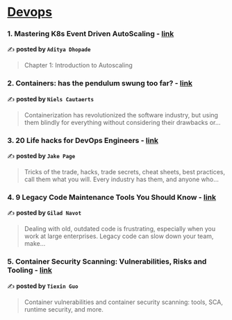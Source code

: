 
<h1><a href=https://medium.com/tag/devops/recommended target="_blank" rel="noopener noreferrer">Devops</a></h1>
<h3>1. Mastering K8s Event Driven AutoScaling - <a href="https://medium.com/@adityadhopade18/mastering-k8s-event-driven-autoscaling-cd1b9df78903" target="_blank" rel="noopener noreferrer">link</a></h3>

✍️ **posted by `Aditya Dhopade`**

<blockquote>Chapter 1: Introduction to Autoscaling</blockquote>

<h3>2. Containers: has the pendulum swung too far? - <a href="https://medium.com/itnext/containers-has-the-pendulum-swung-too-far-208ad02a6b42" target="_blank" rel="noopener noreferrer">link</a></h3>

✍️ **posted by `Niels Cautaerts`**

<blockquote>Containerization has revolutionized the software industry, but using them blindly for everything without considering their drawbacks or…</blockquote>

<h3>3. 20 Life hacks for DevOps Engineers - <a href="https://medium.com/@jake.page91/20-life-hacks-for-devops-engineers-3cdfecf89938" target="_blank" rel="noopener noreferrer">link</a></h3>

✍️ **posted by `Jake Page`**

<blockquote>Tricks of the trade, hacks, trade secrets, cheat sheets, best practices, call them what you will. Every industry has them, and anyone who…</blockquote>

<h3>4. 9 Legacy Code Maintenance Tools You Should Know - <a href="https://medium.com/overcast-blog/9-legacy-code-maintenance-tools-you-should-know-3315f3dfd75f" target="_blank" rel="noopener noreferrer">link</a></h3>

✍️ **posted by `Gilad Navot`**

<blockquote>Dealing with old, outdated code is frustrating, especially when you work at large enterprises. Legacy code can slow down your team, make…</blockquote>

<h3>5. Container Security Scanning: Vulnerabilities, Risks and Tooling - <a href="https://medium.com/4th-coffee/container-security-scanning-vulnerabilities-risks-and-tooling-31b09f64e6f7" target="_blank" rel="noopener noreferrer">link</a></h3>

✍️ **posted by `Tiexin Guo`**

<blockquote>Container vulnerabilities and container security scanning: tools, SCA, runtime security, and more.</blockquote>

